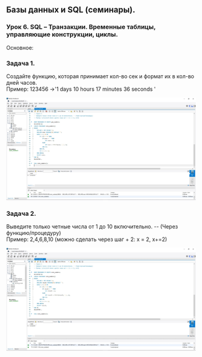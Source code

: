 ## Базы данных и SQL (семинары).  
### Урок 6. SQL – Транзакции. Временные таблицы, управляющие конструкции, циклы.  
  
Основное:

### Задача 1.  
Создайте функцию, которая принимает кол-во сек и формат их в кол-во дней часов.  
Пример: 123456 ->'1 days 10 hours 17 minutes 36 seconds '  
  
![](second_format.jpg)
  
### Задача 2.  
Выведите только четные числа от 1 до 10 включительно. -- (Через функцию/процедуру)  
Пример: 2,4,6,8,10 (можно сделать через шаг +  2: х = 2, х+=2)  
  
![](even_nambers.jpg)